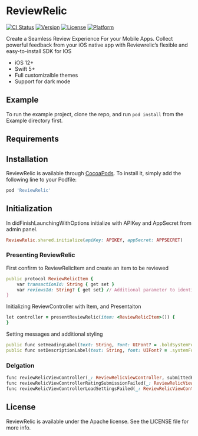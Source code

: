 # ReviewRelic

[![CI Status](https://img.shields.io/travis/raheelsadiq/ReviewRelic.svg?style=flat)](https://travis-ci.org/raheelsadiq/ReviewRelic)
[![Version](https://img.shields.io/cocoapods/v/ReviewRelic.svg?style=flat)](https://cocoapods.org/pods/ReviewRelic)
[![License](https://img.shields.io/cocoapods/l/ReviewRelic.svg?style=flat)](https://cocoapods.org/pods/ReviewRelic)
[![Platform](https://img.shields.io/cocoapods/p/ReviewRelic.svg?style=flat)](https://cocoapods.org/pods/ReviewRelic)


Create a Seamless Review Experience For your Mobile Apps. Collect powerful feedback from your iOS native app with Reviewrelic’s flexible and easy-to-install SDK for IOS
- iOS 12+
- Swift 5+
- Full customizalble themes
- Support for dark mode

## Example

To run the example project, clone the repo, and run `pod install` from the Example directory first.

## Requirements

## Installation

ReviewRelic is available through [CocoaPods](https://cocoapods.org). To install
it, simply add the following line to your Podfile:

```ruby
pod 'ReviewRelic'
```

## Initialization
In didFinishLaunchingWithOptions initialize with APIKey and AppSecret from admin panel.
```ruby
ReviewRelic.shared.initialize(apiKey: APIKEY, appSecret: APPSECRET)
```

### Presenting ReviewRelic

First confirm to ReviewRelicItem and create an item to be reviewed
```ruby
public protocol ReviewRelicItem {
    var transactionId: String { get set }
    var reviewsId: String? { get set} // Additional parameter to identify application user
}
```

Initializing ReviewController with Item, and Presentaiton 
```ruby
let controller = presentReviewRelic(item: <ReviewRelicItem>()) {
}
```
Setting messages and additional styling
```ruby
public func setHeadingLabel(text: String, font: UIFont? = .boldSystemFont(ofSize: 14), textColor: UIColor? = .darkText) {
public func setDescriptionLabel(text: String, font: UIFont? = .systemFont(ofSize: 14), textColor: UIColor? = .darkText) {
```
### Delgation

```ruby
func reviewRelicViewController(_: ReviewRelicViewController, submittedReviewRating data: ReviewRelic.Transaction)
func reviewRelicViewControllerRatingSubmissionFailed(_: ReviewRelicViewController)
func reviewRelicViewControllerLoadSettingsFailed(_: ReviewRelicViewController)
```

## License

ReviewRelic is available under the Apache license. See the LICENSE file for more info.
